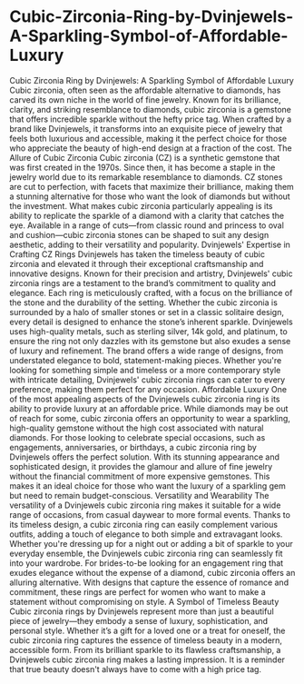 # Cubic-Zirconia-Ring-by-Dvinjewels-A-Sparkling-Symbol-of-Affordable-Luxury
Cubic Zirconia Ring by Dvinjewels: A Sparkling Symbol of Affordable Luxury
Cubic zirconia, often seen as the affordable alternative to diamonds, has carved its own niche in the world of fine jewelry. Known for its brilliance, clarity, and striking resemblance to diamonds, cubic zirconia is a gemstone that offers incredible sparkle without the hefty price tag. When crafted by a brand like Dvinjewels, it transforms into an exquisite piece of jewelry that feels both luxurious and accessible, making it the perfect choice for those who appreciate the beauty of high-end design at a fraction of the cost.
The Allure of Cubic Zirconia
Cubic zirconia (CZ) is a synthetic gemstone that was first created in the 1970s. Since then, it has become a staple in the jewelry world due to its remarkable resemblance to diamonds. CZ stones are cut to perfection, with facets that maximize their brilliance, making them a stunning alternative for those who want the look of diamonds but without the investment.
What makes cubic zirconia particularly appealing is its ability to replicate the sparkle of a diamond with a clarity that catches the eye. Available in a range of cuts—from classic round and princess to oval and cushion—cubic zirconia stones can be shaped to suit any design aesthetic, adding to their versatility and popularity.
Dvinjewels' Expertise in Crafting CZ Rings
Dvinjewels has taken the timeless beauty of cubic zirconia and elevated it through their exceptional craftsmanship and innovative designs. Known for their precision and artistry, Dvinjewels' cubic zirconia rings are a testament to the brand’s commitment to quality and elegance.
Each ring is meticulously crafted, with a focus on the brilliance of the stone and the durability of the setting. Whether the cubic zirconia is surrounded by a halo of smaller stones or set in a classic solitaire design, every detail is designed to enhance the stone’s inherent sparkle. Dvinjewels uses high-quality metals, such as sterling silver, 14k gold, and platinum, to ensure the ring not only dazzles with its gemstone but also exudes a sense of luxury and refinement.
The brand offers a wide range of designs, from understated elegance to bold, statement-making pieces. Whether you're looking for something simple and timeless or a more contemporary style with intricate detailing, Dvinjewels' cubic zirconia rings can cater to every preference, making them perfect for any occasion.
Affordable Luxury
One of the most appealing aspects of the Dvinjewels cubic zirconia ring is its ability to provide luxury at an affordable price. While diamonds may be out of reach for some, cubic zirconia offers an opportunity to wear a sparkling, high-quality gemstone without the high cost associated with natural diamonds.
For those looking to celebrate special occasions, such as engagements, anniversaries, or birthdays, a cubic zirconia ring by Dvinjewels offers the perfect solution. With its stunning appearance and sophisticated design, it provides the glamour and allure of fine jewelry without the financial commitment of more expensive gemstones. This makes it an ideal choice for those who want the luxury of a sparkling gem but need to remain budget-conscious.
Versatility and Wearability
The versatility of a Dvinjewels cubic zirconia ring makes it suitable for a wide range of occasions, from casual daywear to more formal events. Thanks to its timeless design, a cubic zirconia ring can easily complement various outfits, adding a touch of elegance to both simple and extravagant looks. Whether you're dressing up for a night out or adding a bit of sparkle to your everyday ensemble, the Dvinjewels cubic zirconia ring can seamlessly fit into your wardrobe.
For brides-to-be looking for an engagement ring that exudes elegance without the expense of a diamond, cubic zirconia offers an alluring alternative. With designs that capture the essence of romance and commitment, these rings are perfect for women who want to make a statement without compromising on style.
A Symbol of Timeless Beauty
Cubic zirconia rings by Dvinjewels represent more than just a beautiful piece of jewelry—they embody a sense of luxury, sophistication, and personal style. Whether it’s a gift for a loved one or a treat for oneself, the cubic zirconia ring captures the essence of timeless beauty in a modern, accessible form.
From its brilliant sparkle to its flawless craftsmanship, a Dvinjewels cubic zirconia ring makes a lasting impression. It is a reminder that true beauty doesn't always have to come with a high price tag.
